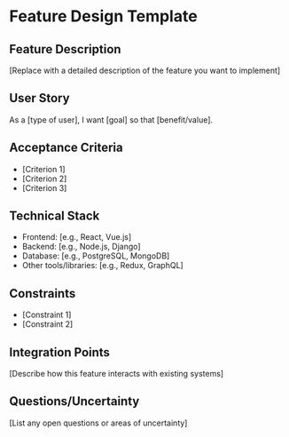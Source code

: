 # Feature Design Template

## Feature Description
[Replace with a detailed description of the feature you want to implement]

## User Story
As a [type of user], I want [goal] so that [benefit/value].

## Acceptance Criteria
- [Criterion 1]
- [Criterion 2]
- [Criterion 3]

## Technical Stack
- Frontend: [e.g., React, Vue.js]
- Backend: [e.g., Node.js, Django]
- Database: [e.g., PostgreSQL, MongoDB]
- Other tools/libraries: [e.g., Redux, GraphQL]

## Constraints
- [Constraint 1]
- [Constraint 2]

## Integration Points
[Describe how this feature interacts with existing systems]

## Questions/Uncertainty
[List any open questions or areas of uncertainty]
